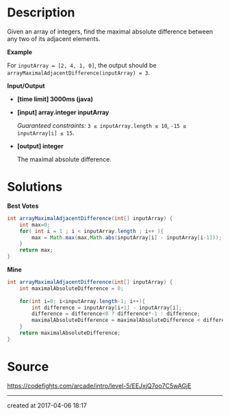 # Description

Given an array of integers, find the maximal absolute difference between any two of its adjacent elements.

**Example**

For `inputArray = [2, 4, 1, 0]`, the output should be
`arrayMaximalAdjacentDifference(inputArray) = 3`.

**Input/Output**

- **[time limit] 3000ms (java)**


- **[input] array.integer inputArray**

  *Guaranteed constraints:*
  `3 ≤ inputArray.length ≤ 10`,
  `-15 ≤ inputArray[i] ≤ 15`.

- **[output] integer**

  The maximal absolute difference.

# Solutions

**Best Votes**

``` java
int arrayMaximalAdjacentDifference(int[] inputArray) {
    int max=0;
    for( int i = 1 ; i < inputArray.length ; i++ ){
        max = Math.max(max,Math.abs(inputArray[i] - inputArray[i-1]));
    }
    return max;
}
```

**Mine**

``` java
int arrayMaximalAdjacentDifference(int[] inputArray) {
    int maximalAbsoluteDifference = 0;
    
    for(int i=0; i<inputArray.length-1; i++){
        int difference = inputArray[i+1] - inputArray[i];
        difference = difference<0 ? difference*-1 : difference;
        maximalAbsoluteDifference = maximalAbsoluteDifference < difference ? difference :maximalAbsoluteDifference;
    }
    return maximalAbsoluteDifference;
}
```

# Source

https://codefights.com/arcade/intro/level-5/EEJxjQ7oo7C5wAGjE

---

created at 2017-04-06 18:17 